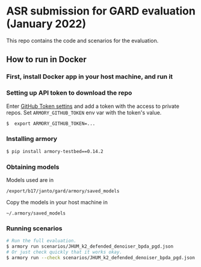 # ASR submission for GARD evaluation (January 2022)

This repo contains the code and scenarios for the evaluation.

## How to run in Docker

### First, install Docker app in your host machine, and run it

### Setting up API token to download the repo

Enter [GitHub Token settins](https://github.com/settings/tokens) and add a token with the access to private repos.
Set `ARMORY_GITHUB_TOKEN` env var with the token's value.

```bash
$  export ARMORY_GITHUB_TOKEN=...
```

### Installing armory

```bash
$ pip install armory-testbed==0.14.2
```

### Obtaining models

Models used are in
```
/export/b17/janto/gard/armory/saved_models
```

Copy the models in your host machine in
```
~/.armory/saved_models
```

### Running scenarios

```bash
# Run the full evaluation.
$ armory run scenarios/JHUM_k2_defended_denoiser_bpda_pgd.json
# Or just check quickly that it works okay.
$ armory run --check scenarios/JHUM_k2_defended_denoiser_bpda_pgd.json
```
